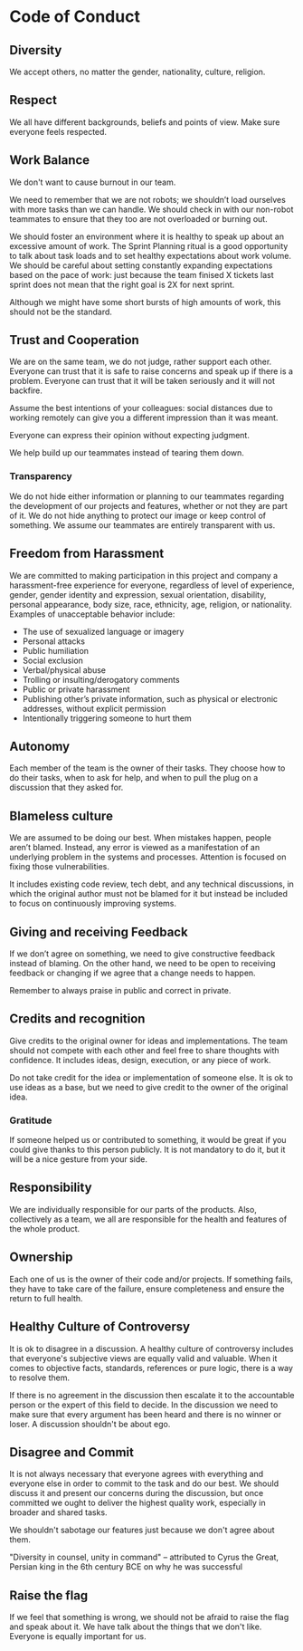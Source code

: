 # Code of Conduct

## Diversity
We accept others, no matter the gender, nationality, culture, religion.

## Respect
We all have different backgrounds, beliefs and points of view. Make sure everyone feels respected.

## Work Balance
We don't want to cause burnout in our team.

We need to remember that we are not robots; we shouldn’t load ourselves with more tasks than we can handle.
We should check in with our non-robot teammates to ensure that they too are not overloaded or burning out.

We should foster an environment where it is healthy to speak up about an excessive amount of work.
The Sprint Planning ritual is a good opportunity to talk about task loads and to set healthy expectations about work volume.
We should be careful about setting constantly expanding expectations based on the pace of work: just because the team finised X tickets last sprint does not mean that the right goal is 2X for next sprint.

Although we might have some short bursts of high amounts of work, this should not be the standard.

## Trust and Cooperation
We are on the same team, we do not judge, rather support each other.
Everyone can trust that it is safe to raise concerns and speak up if there is a problem. Everyone can trust that it will be taken seriously and it will not backfire.

Assume the best intentions of your colleagues: social distances due to working remotely can give you a different impression than it was meant.

Everyone can express their opinion without expecting judgment.

We help build up our teammates instead of tearing them down.

### Transparency
We do not hide either information or planning to our teammates regarding the development of our projects and features, whether or not they are part of it.
We do not hide anything to protect our image or keep control of something.
We assume our teammates are entirely transparent with us.

## Freedom from Harassment
We are committed to making participation in this project and company a harassment-free experience for everyone, regardless of level of experience, gender, gender identity and expression, sexual orientation, disability, personal appearance, body size, race, ethnicity, age, religion, or nationality.
Examples of unacceptable behavior include:
* The use of sexualized language or imagery
* Personal attacks
* Public humiliation
* Social exclusion
* Verbal/physical abuse
* Trolling or insulting/derogatory comments
* Public or private harassment
* Publishing other’s private information, such as physical or electronic addresses, without explicit permission
* Intentionally triggering someone to hurt them

## Autonomy
Each member of the team is the owner of their tasks. They choose how to do their tasks, when to ask for help, and when to pull the plug on a discussion that they asked for.

## Blameless culture
We are assumed to be doing our best. When mistakes happen, people aren’t blamed. Instead, any error is viewed as a manifestation of an underlying problem in the systems and processes. Attention is focused on fixing those vulnerabilities.

It includes existing code review, tech debt, and any technical discussions, in which the original author must not be blamed for it but instead be included to focus on continuously improving systems. 

## Giving and receiving Feedback
If we don’t agree on something, we need to give constructive feedback instead of blaming. On the other hand, we need to be open to receiving feedback or changing if we agree that a change needs to happen.

Remember to always praise in public and correct in private.

## Credits and recognition
Give credits to the original owner for ideas and implementations.
The team should not compete with each other and feel free to share thoughts with confidence.
It includes ideas, design, execution, or any piece of work.

Do not take credit for the idea or implementation of someone else. It is ok to use ideas as a base, but we need to give credit to the owner of the original idea.

### Gratitude
If someone helped us or contributed to something, it would be great if you could give thanks to this person publicly. It is not mandatory to do it, but it will be a nice gesture from your side.

## Responsibility
We are individually responsible for our parts of the products. Also, collectively as a team, we all are responsible for the health and features of the whole product.

## Ownership
Each one of us is the owner of their code and/or projects. If something fails, they have to take care of the failure, ensure completeness and ensure the return to full health.

## Healthy Culture of Controversy
It is ok to disagree in a discussion. A healthy culture of controversy includes that everyone's subjective views are equally valid and valuable. When it comes to objective facts, standards, references or pure logic, there is a way to resolve them.

If there is no agreement in the discussion then escalate it to the accountable person or the expert of this field to decide.
In the discussion we need to make sure that every argument has been heard and there is no winner or loser. A discussion shouldn't be about ego.

## Disagree and Commit
It is not always necessary that everyone agrees with everything and everyone else in order to commit to the task and do our best. We should discuss it and present our concerns during the discussion, but once committed we ought to deliver the highest quality work, especially in broader and shared tasks.

We shouldn't sabotage our features just because we don't agree about them.

"Diversity in counsel, unity in command" – attributed to Cyrus the Great, Persian king in the 6th century BCE on why he was successful

## Raise the flag
If we feel that something is wrong, we should not be afraid to raise the flag and speak about it.
We have talk about the things that we don't like. Everyone is equally important for us.
